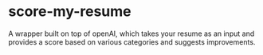 # score-my-resume
A wrapper built on top of openAI, which takes your resume as an input and provides a score based on various categories and suggests improvements.
